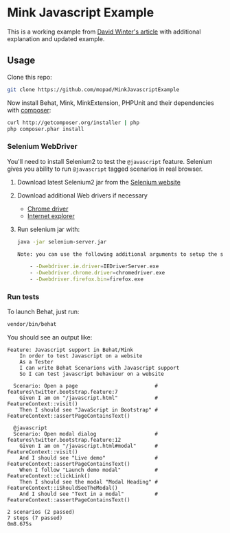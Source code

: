 Mink Javascript Example
=======================

This is a working example from [David Winter's article](http://davidwinter.me/articles/2012/01/14/testing-javascript-websites-with-behat/) with additional explanation and updated example.

## Usage 

Clone this repo:

``` bash
git clone https://github.com/mopad/MinkJavascriptExample
```

Now install Behat, Mink, MinkExtension, PHPUnit and their dependencies with [composer](http://getcomposer.org/):

``` bash
curl http://getcomposer.org/installer | php
php composer.phar install
```

### Selenium WebDriver

You'll need to install Selenium2 to test the `@javascript` feature.
Selenium gives you ability to run `@javascript` tagged scenarios in real browser.

1. Download latest Selenium2 jar from the [Selenium website](http://seleniumhq.org/download/)

2. Download additional Web drivers if necessary 
    - [Chrome driver](http://code.google.com/p/chromedriver/downloads/list)
    - [Internet explorer](http://code.google.com/p/selenium/downloads/list)

3. Run selenium jar with:

    ``` bash
    java -jar selenium-server.jar

    Note: you can use the following additional arguments to setup the selenium-server

        - -Dwebdriver.ie.driver=IEDriverServer.exe
        - -Dwebdriver.chrome.driver=chromedriver.exe
        - -Dwebdriver.firefox.bin=firefox.exe
    ```

### Run tests

To launch Behat, just run:

``` bash
vendor/bin/behat
```

You should see an output like:

``` gherkin
Feature: Javascript support in Behat/Mink
    In order to test Javascript on a website
    As a Tester
    I can write Behat Scenarions with Javascript support
    So I can test javascript behaviour on a website

  Scenario: Open a page                         # features\twitter.bootstrap.feature:7
    Given I am on "/javascript.html"            # FeatureContext::visit()
    Then I should see "JavaScript in Bootstrap" # FeatureContext::assertPageContainsText()

  @javascript
  Scenario: Open modal dialog                   # features\twitter.bootstrap.feature:12
    Given I am on "/javascript.html#modal"      # FeatureContext::visit()
    And I should see "Live demo"                # FeatureContext::assertPageContainsText()
    When I follow "Launch demo modal"           # FeatureContext::clickLink()
    Then I should see the modal "Modal Heading" # FeatureContext::iShouldSeeTheModal()
    And I should see "Text in a modal"          # FeatureContext::assertPageContainsText()

2 scenarios (2 passed)
7 steps (7 passed)
0m8.675s
```
